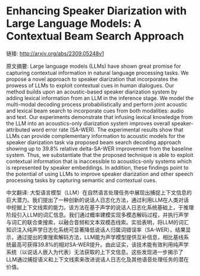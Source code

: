 # Enhancing Speaker Diarization with Large Language Models: A Contextual Beam Search Approach

链接: http://arxiv.org/abs/2309.05248v1

原文摘要:
Large language models (LLMs) have shown great promise for capturing
contextual information in natural language processing tasks. We propose a novel
approach to speaker diarization that incorporates the prowess of LLMs to
exploit contextual cues in human dialogues. Our method builds upon an
acoustic-based speaker diarization system by adding lexical information from an
LLM in the inference stage. We model the multi-modal decoding process
probabilistically and perform joint acoustic and lexical beam search to
incorporate cues from both modalities: audio and text. Our experiments
demonstrate that infusing lexical knowledge from the LLM into an acoustics-only
diarization system improves overall speaker-attributed word error rate
(SA-WER). The experimental results show that LLMs can provide complementary
information to acoustic models for the speaker diarization task via proposed
beam search decoding approach showing up to 39.8% relative delta-SA-WER
improvement from the baseline system. Thus, we substantiate that the proposed
technique is able to exploit contextual information that is inaccessible to
acoustics-only systems which is represented by speaker embeddings. In addition,
these findings point to the potential of using LLMs to improve speaker
diarization and other speech processing tasks by capturing semantic and
contextual cues.

中文翻译:
大型语言模型（LLM）在自然语言处理任务中展现出捕捉上下文信息的巨大潜力。我们提出了一种创新的说话人日志化方法，通过利用LLM在人类对话中挖掘上下文线索的能力。该方法在基于声学的说话人日志化系统基础上，于推理阶段引入LLM的词汇信息。我们通过概率建模实现多模态解码过程，并执行声学与词汇的联合束搜索，以融合音频和文本双模态线索。实验表明，将LLM的词汇知识注入纯声学日志化系统可显著降低说话人归属词错误率（SA-WER）。结果显示，通过提出的束搜索解码方法，LLM能为声学模型提供互补信息，相比基线系统最高可获得39.8%的相对SA-WER提升。由此证实，该技术能有效利用纯声学系统（以说话人嵌入为代表）无法获取的上下文信息。这些发现进一步揭示了LLM通过捕捉语义和上下文线索来改进说话人日志化及其他语音处理任务的潜在价值。
